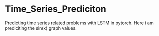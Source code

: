 # Time_Series_Prediciton

Predicting time series related problems with LSTM in pytorch.
Here i am prediciting the sin(x) graph values.
